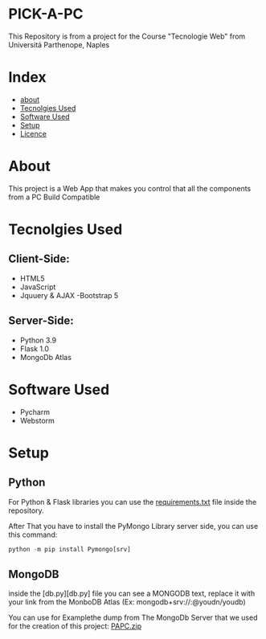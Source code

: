 # PICK-A-PC
This Repository is from a project for the Course "Tecnologie Web" from Universitá Parthenope, Naples

# Index

- [about](#About)
- [Tecnolgies Used](#Tecnolgies-Used)
- [Software Used](#Software-Used)
- [Setup](#Setup)
- [Licence](#licenze)


# About
This project is a Web App that makes you control that all the components from a PC Build Compatible


# Tecnolgies Used
## Client-Side:
- HTML5
- JavaScript
- Jquuery & AJAX
-Bootstrap 5
## Server-Side:
- Python 3.9
- Flask 1.0
- MongoDb Atlas

# Software Used
- Pycharm
- Webstorm

# Setup
## Python
For Python & Flask libraries you can use the [requirements.txt](requirements.txt) file inside the repository.

After That you have to install the PyMongo Library server side, you can use this command:

```python
python -m pip install Pymongo[srv]
```

## MongoDB
inside the [db.py][db.py] file you can see a MONGODB text, replace it with your link from the MonboDB Atlas (Ex: mongodb+srv://<username>:<password>@youdn/youdb)

You can use for Examplethe dump from The MongoDb Server that we used for the creation of this project:
[PAPC.zip](PAPC.zip)

